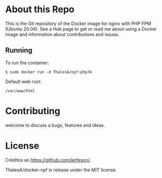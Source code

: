 # About this Repo

This is the Git repository of the Docker image for nginx with PHP FPM (Ubuntu 20.04). 
See a Hub page to get or read me about using a Docker image and information about contributions and issues.

## Running
To run the container:
```
$ sudo docker run -d ThalesA/npf:php74
```

Default web root:
```
/var/www/html
```

# Contributing

welcome to discuss a bugs, features and ideas.

# License

 
 Créditos ao https://github.com/jerfeson/.
 
 ThalesA/docker-npf  is release under the MIT license.
